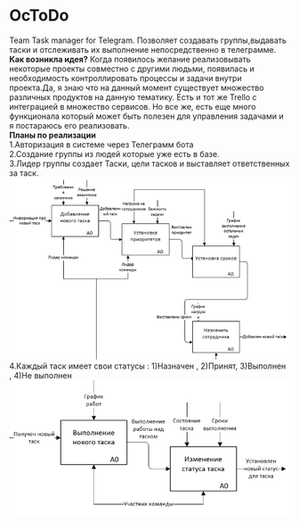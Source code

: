 # OcToDo
Team Task manager for Telegram.
Позволяет создавать группы,выдавать таски и отслеживать их выполнение непосредственно в телеграмме.<br>
<b>Как возникла идея?</b>
Когда появилось желание реализовывать некоторые проекты совместно с другими людьми, появилась и необходимость контроллировать процессы и задачи внутри проекта.Да, я знаю что на данный момент существует множество различных продуктов на данную тематику. Есть и тот же Trello с интеграцией в множество сервисов. Но все же, есть еще много функционала который может быть полезен для управления задачами и я постараюсь его реализовать.
<br>
<b>Планы по реализации</b><br>
1.Авторизация в системе через Телеграмм бота<br>
2.Создание группы из людей которые уже есть в базе.<br>
3.Лидер группы создает Таски, цели тасков и выставляет ответственных за таск.<br>
![Добавление тасков](https://github.com/finniv/OcToDo/blob/master/img/image12.png?raw=true)<br>
4.Каждый таск имеет свои статусы : 1)Назначен , 2)Принят, 3)Выполнен , 4)Не выполнен<br>
![Статусы для тасков](https://github.com/finniv/OcToDo/blob/master/img/image13.png?raw=true)<br>
